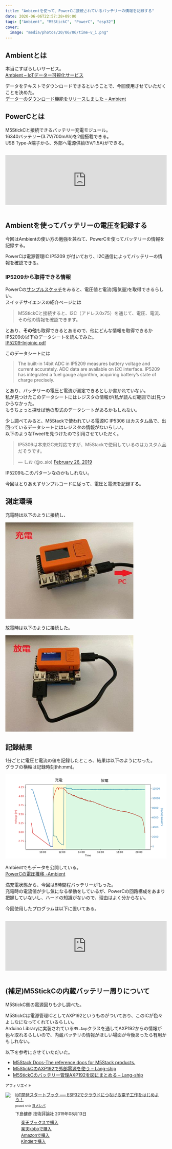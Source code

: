 ```yaml
---
title: "Ambientを使って、PowerCに接続されているバッテリーの情報を記録する"
date: 2020-06-06T22:57:28+09:00
tags: ["Ambient", "M5StickC", "PowerC", "esp32"]
cover:
  image: "media/photos/20/06/06/time-v_i.png"
---
```


## Ambientとは

本当にすばらしいサービス。  
[Ambient – IoTデーター可視化サービス](https://ambidata.io/)

データをテキストでダウンロードできるということで、今回使用させていただくことを決めた。  
[データーのダウンロード機能をリリースしました – Ambient](https://ambidata.io/blog/2016/11/30/download/)

## PowerCとは

M5StickCと接続できるバッテリー充電モジュール。  
16340バッテリー(3.7V/700mAh)を2個搭載できる。  
USB Type-A端子から、外部へ電源供給(5V/1.5A)ができる。

<iframe class="hatenablogcard" style="width:100%;height:155px;margin:15px 0;max-width:680px;" title="PowerC - スイッチサイエンス" src="https://hatenablog-parts.com/embed?url=https://www.switch-science.com/catalog/6211/" frameborder="0" scrolling="no"></iframe>

## Ambientを使ってバッテリーの電圧を記録する

今回はAmbientの使い方の勉強を兼ねて、PowerCを使ってバッテリーの情報を記録する。

PowerCは電源管理IC IP5209 が付いており、I2C通信によってバッテリーの情報を確認できる。

### IP5209から取得できる情報

PowerCの[サンプルスケッチ](https://github.com/m5stack/M5-ProductExampleCodes/blob/master/Hat/PowerC/PowerC/PowerC.ino)をみると、電圧値と電流(電気量)を取得できるらしい。  
スイッチサイエンスの紹介ページには
>M5StickCと接続すると、I2C（アドレス0x75）を通じて、電圧、電流、その他の情報を確認できます。

とあり、**その他**も取得できるとあるので、他にどんな情報を取得できるかIP5209の以下のデータシートを読んでみた。  
[IP5209\-Injoinic\.pdf](https://datasheetspdf.com/pdf-file/1139133/Injoinic/IP5209/1)

このデータシートには
>The built-in 14bit ADC in IP5209 measures battery voltage and current accurately. ADC data are available on I2C interface. IP5209 has integrated a fuel gauge algorithm, acquiring battery’s state of charge precisely.

とあり、バッテリーの電圧と電流が測定できるとしか書かれていない。  
私が見つけたこのデータシートにはレジスタの情報が(私が読んだ範囲では)見つからなかった。  
もうちょっと探せば他の形式のデータシートがあるかもしれない。

少し調べてみると、M5Stackで使われている電源IC IP5306 はカスタム品で、出回っているデータシートにはレジスタの情報がないらしい。  
以下のようなTweetを見つけたので引用させていただく。
<blockquote class="twitter-tweet"><p lang="ja" dir="ltr">IP5306は本来I2C未対応ですが、M5Stackで使用しているのはカスタム品だそうです。</p>&mdash; しお (@o_sio) <a href="https://twitter.com/o_sio/status/1100291676029865989?ref_src=twsrc%5Etfw">February 26, 2019</a></blockquote> <script async src="https://platform.twitter.com/widgets.js" charset="utf-8"></script>
IP5209もこのパターンなのかもしれない。

今回はとりあえずサンプルコードに従って、電圧と電流を記録する。

## 測定環境

充電時は以下のように接続し、

![](/media/markdownx/f92a5295-07bc-42b8-a938-646f8907f792.jpg)

放電時は以下のように接続した。

![](/media/markdownx/4821f2ee-3ba4-4e5a-bc09-eb1ae055f22e.jpg)

## 記録結果

1分ごとに電圧と電流の値を記録したところ、結果は以下のようになった。  
グラフの横軸は記録時刻(hh:mm)。

![](/media/markdownx/ea91b420-5fb6-48ba-a853-9f1b5a68bc72.png)

Ambientでもデータを公開している。  
[PowerCの電圧推移 \-Ambient](https://ambidata.io/ch/channel.html?id=22140&private=true)

満充電状態から、今回は8時間程バッテリーがもった。  
充電時の電流値が少し気になる挙動をしているが、PowerCの回路構成をあまり把握していないし、ハードの知識がないので、理由はよく分からない。 

今回使用したプログラムは以下に置いてある。

<iframe class="hatenablogcard" style="width:100%;height:155px;margin:15px 0;max-width:680px;" title="ambientを使ってPowerCに接続されているバッテリーの情報を記録する" src="https://hatenablog-parts.com/embed?url=https://gist.github.com/kouya17/551603c7e5eb4697960ec41957fde340" frameborder="0" scrolling="no"></iframe>

## (補足)M5StickCの内蔵バッテリー周りについて

M5StickC側の電源回りも少し調べた。

M5StickCは電源管理ICとしてAXP192というものがついており、このICが色々よしなになってくれているらしい。  
Arduino Libraryに実装されている`M5.Axp`クラスを通してAXP192からの情報が色々取れるらしいので、内蔵バッテリの情報がほしい場面が今後あったら有用かもしれない。

以下を参考にさせていただいた。

- [M5Stack Docs\-The reference docs for M5Stack products\.](https://docs.m5stack.com/#/en/core/m5stickc)
- [M5StickCのAXP192で外部電源を使う – Lang\-ship](https://lang-ship.com/blog/work/m5stickc-axp192-ext/)
- [M5StickCのバッテリー管理AXP192を図にまとめる – Lang\-ship](https://lang-ship.com/blog/work/m5stickc-axp192-figure/)

<small>アフィリエイト</small>
<div class="booklink-box" style="text-align:left;padding-bottom:20px;font-size:small;zoom: 1;overflow: hidden;"><div class="booklink-image" style="float:left;margin:0 15px 10px 0;"><a href="https://hb.afl.rakuten.co.jp/hgc/15918ecf.b552f740.15918ed0.60dacf5d/yomereba_main_202006062302278642?pc=http%3A%2F%2Fbooks.rakuten.co.jp%2Frb%2F15975238%2F%3Fscid%3Daf_ich_link_urltxt%26m%3Dhttp%3A%2F%2Fm.rakuten.co.jp%2Fev%2Fbook%2F" target="_blank" ><img src="https://thumbnail.image.rakuten.co.jp/@0_mall/book/cabinet/7369/9784297107369.jpg?_ex=200x200" style="border: none;" /></a></div><div class="booklink-info" style="line-height:120%;zoom: 1;overflow: hidden;"><div class="booklink-name" style="margin-bottom:10px;line-height:120%"><a href="https://hb.afl.rakuten.co.jp/hgc/15918ecf.b552f740.15918ed0.60dacf5d/yomereba_main_202006062302278642?pc=http%3A%2F%2Fbooks.rakuten.co.jp%2Frb%2F15975238%2F%3Fscid%3Daf_ich_link_urltxt%26m%3Dhttp%3A%2F%2Fm.rakuten.co.jp%2Fev%2Fbook%2F" target="_blank" >IoT開発スタートブック ── ESP32でクラウドにつなげる電子工作をはじめよう！</a><div class="booklink-powered-date" style="font-size:8pt;margin-top:5px;font-family:verdana;line-height:120%">posted with <a href="https://yomereba.com" rel="nofollow" target="_blank">ヨメレバ</a></div></div><div class="booklink-detail" style="margin-bottom:5px;">下島健彦 技術評論社 2019年08月13日    </div><div class="booklink-link2" style="margin-top:10px;"><div class="shoplinkrakuten" style="margin-right:5px;background: url('//img.yomereba.com/kz_y.gif') 0 -50px no-repeat;padding: 2px 0 2px 18px;white-space: nowrap;"><a href="https://hb.afl.rakuten.co.jp/hgc/15918ecf.b552f740.15918ed0.60dacf5d/yomereba_main_202006062302278642?pc=http%3A%2F%2Fbooks.rakuten.co.jp%2Frb%2F15975238%2F%3Fscid%3Daf_ich_link_urltxt%26m%3Dhttp%3A%2F%2Fm.rakuten.co.jp%2Fev%2Fbook%2F" target="_blank" >楽天ブックスで購入</a></div><div class="shoplinkrakukobo" style="margin-right:5px;background: url('//img.yomereba.com/kz_y.gif') 0 -50px no-repeat;padding: 2px 0 2px 18px;white-space: nowrap;"><a href="http://hb.afl.rakuten.co.jp/hgc/15918ecf.b552f740.15918ed0.60dacf5d/yomereba_main_202006062302278642?pc=https%3A%2F%2Fbooks.rakuten.co.jp%2Frk%2Fefa463d66b3034a19cbc28f8592289cd%3Fscid%3Daf_ich_link_urltxt%26m%3Dhttp%3A%2F%2Fm.rakuten.co.jp%2Fev%2Fbook%2F" target="_blank" >楽天koboで購入</a></div><div class="shoplinkamazon" style="margin-right:5px;background: url('//img.yomereba.com/kz_y.gif') 0 0 no-repeat;padding: 2px 0 2px 18px;white-space: nowrap;"><a href="https://www.amazon.co.jp/exec/obidos/asin/4297107368/kouya17-22/" target="_blank" >Amazonで購入</a></div><div class="shoplinkkindle" style="margin-right:5px;background: url('//img.yomereba.com/kz_y.gif') 0 0 no-repeat;padding: 2px 0 2px 18px;white-space: nowrap;"><a href="https://www.amazon.co.jp/gp/search?keywords=IoT%E9%96%8B%E7%99%BA%E3%82%B9%E3%82%BF%E3%83%BC%E3%83%88%E3%83%96%E3%83%83%E3%82%AF%20%E2%94%80%E2%94%80%20ESP32%E3%81%A7%E3%82%AF%E3%83%A9%E3%82%A6%E3%83%89%E3%81%AB%E3%81%A4%E3%81%AA%E3%81%92%E3%82%8B%E9%9B%BB%E5%AD%90%E5%B7%A5%E4%BD%9C%E3%82%92%E3%81%AF%E3%81%98%E3%82%81%E3%82%88%E3%81%86%EF%BC%81&__mk_ja_JP=%83J%83%5E%83J%83i&url=node%3D2275256051&tag=kouya17-22" target="_blank" >Kindleで購入</a></div>            	              	  	  	  	  	</div></div><div class="booklink-footer" style="clear: left"></div></div>